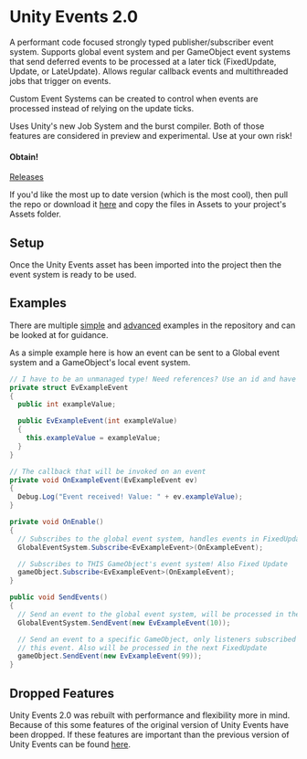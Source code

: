 # Unity Events 2.0 #
A performant code focused strongly typed publisher/subscriber event system. Supports global event system and per GameObject event systems that send deferred events to be processed at a later tick (FixedUpdate, Update, or LateUpdate). Allows regular callback events and multithreaded jobs that trigger on events.

Custom Event Systems can be created to control when events are processed instead of relying on the update ticks.

Uses Unity's new Job System and the burst compiler. Both of those features are considered in preview and experimental. Use at your own risk!

#### Obtain! ####
[Releases](https://github.com/GalvanicGames/unity-events/releases)

If you'd like the most up to date version (which is the most cool), then pull the repo or download it [here](https://github.com/GalvanicGames/unity-events/archive/master.zip) and copy the files in Assets to your project's Assets folder.

## Setup
Once the Unity Events asset has been imported into the project then the event system is ready to be used.

## Examples
There are multiple [simple](Assets/UnityEvents/Examples/Simple) and [advanced](Assets/UnityEvents/Examples/Advance) examples in the repository and can be looked at for guidance.

As a simple example here is how an event can be sent to a Global event system and a GameObject's local event system.
```csharp
// I have to be an unmanaged type! Need references? Use an id and have a lookup database system.
private struct EvExampleEvent
{
  public int exampleValue;

  public EvExampleEvent(int exampleValue)
  {
    this.exampleValue = exampleValue;
  }
}

// The callback that will be invoked on an event
private void OnExampleEvent(EvExampleEvent ev)
{
  Debug.Log("Event received! Value: " + ev.exampleValue);
}

private void OnEnable()
{
  // Subscribes to the global event system, handles events in FixedUpdate
  GlobalEventSystem.Subscribe<EvExampleEvent>(OnExampleEvent);

  // Subscribes to THIS GameObject's event system! Also Fixed Update
  gameObject.Subscribe<EvExampleEvent>(OnExampleEvent);
}

public void SendEvents()
{
  // Send an event to the global event system, will be processed in the next FixedUpdate
  GlobalEventSystem.SendEvent(new EvExampleEvent(10));

  // Send an event to a specific GameObject, only listeners subscribed to that gameobject will get
  // this event. Also will be processed in the next FixedUpdate
  gameObject.SendEvent(new EvExampleEvent(99));
}

```

## Dropped Features
Unity Events 2.0 was rebuilt with performance and flexibility more in mind. Because of this some features of the original version of Unity Events have been dropped. If these features are important than the previous version of Unity Events can be found [here](https://github.com/GalvanicGames/unity-events/releases/tag/1.0).
